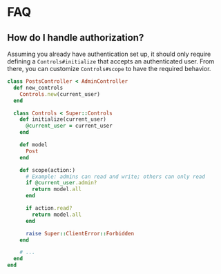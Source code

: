 <!--
# @title FAQ
-->

# FAQ

## How do I handle authorization?

Assuming you already have authentication set up, it should only require defining
a `Controls#initialize` that accepts an authenticated user. From there, you can
customize `Controls#scope` to have the required behavior.

```ruby
class PostsController < AdminController
  def new_controls
    Controls.new(current_user)
  end

  class Controls < Super::Controls
    def initialize(current_user)
      @current_user = current_user
    end

    def model
      Post
    end

    def scope(action:)
      # Example: admins can read and write; others can only read
      if @current_user.admin?
        return model.all
      end

      if action.read?
        return model.all
      end

      raise Super::ClientError::Forbidden
    end

    # ...
  end
end
```
